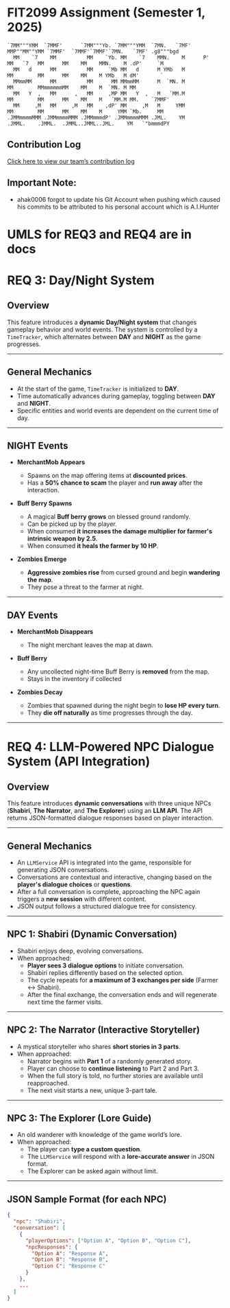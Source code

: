 # FIT2099 Assignment (Semester 1, 2025)

```
`7MM"""YMM  `7MMF'      `7MM"""Yb. `7MM"""YMM  `7MN.   `7MF'    MMP""MM""YMM `7MMF'  `7MMF'`7MMF'`7MN.   `7MF' .g8"""bgd  
  MM    `7    MM          MM    `Yb. MM    `7    MMN.    M      P'   MM   `7   MM      MM    MM    MMN.    M .dP'     `M  
  MM   d      MM          MM     `Mb MM   d      M YMb   M           MM        MM      MM    MM    M YMb   M dM'       `  
  MMmmMM      MM          MM      MM MMmmMM      M  `MN. M           MM        MMmmmmmmMM    MM    M  `MN. M MM           
  MM   Y  ,   MM      ,   MM     ,MP MM   Y  ,   M   `MM.M           MM        MM      MM    MM    M   `MM.M MM.    `7MMF'
  MM     ,M   MM     ,M   MM    ,dP' MM     ,M   M     YMM           MM        MM      MM    MM    M     YMM `Mb.     MM  
.JMMmmmmMMM .JMMmmmmMMM .JMMmmmdP' .JMMmmmmMMM .JML.    YM         .JMML.    .JMML.  .JMML..JMML..JML.    YM   `"bmmmdPY  
```

## Contribution Log
[Click here to view our team’s contribution log](https://docs.google.com/spreadsheets/d/15pBS-c5y_sP5OufPUacZMtytC-JItUy2VWfKs9Dc9F0/edit?usp=sharing)

## Important Note:
- ahak0006 forgot to update his Git Account when pushing which caused his commits to be attributed to his personal account which is A.I.Hunter


# UMLS for REQ3 and REQ4 are in docs

# REQ 3: Day/Night System

## Overview
This feature introduces a **dynamic Day/Night system** that changes gameplay behavior and world events. The system is controlled by a `TimeTracker`, which alternates between **DAY** and **NIGHT** as the game progresses.

---

## General Mechanics

- At the start of the game, `TimeTracker` is initialized to **DAY**.
- Time automatically advances during gameplay, toggling between **DAY** and **NIGHT**.
- Specific entities and world events are dependent on the current time of day.

---

## NIGHT Events

- **MerchantMob Appears**
    - Spawns on the map offering items at **discounted prices**.
    - Has a **50% chance to scam** the player and **run away** after the interaction.

- **Buff Berry Spawns**
    - A magical **Buff berry grows** on blessed ground randomly.
    - Can be picked up by the player.
    - When consumed **it increases the damage multiplier for farmer's intrinsic weapon by 2.5**.
    - When consumed **it heals the farmer by 10 HP**.

- **Zombies Emerge**
    - **Aggressive zombies rise** from cursed ground and begin **wandering the map**.
    - They pose a threat to the farmer at night.

---

## DAY Events

- **MerchantMob Disappears**
    - The night merchant leaves the map at dawn.

- **Buff Berry**
    - Any uncollected night-time Buff Berry is **removed** from the map.
    - Stays in the inventory if collected

- **Zombies Decay**
    - Zombies that spawned during the night begin to **lose HP every turn**.
    - They **die off naturally** as time progresses through the day.

---


# REQ 4: LLM-Powered NPC Dialogue System (API Integration)

## Overview
This feature introduces **dynamic conversations** with three unique NPCs (**Shabiri**, **The Narrator**, and **The Explorer**) using an **LLM API**. The API returns JSON-formatted dialogue responses based on player interaction.

---

## General Mechanics

- An `LLMService` API is integrated into the game, responsible for generating JSON conversations.
- Conversations are contextual and interactive, changing based on the **player's dialogue choices** or **questions**.
- After a full conversation is complete, approaching the NPC again triggers a **new session** with different content.
- JSON output follows a structured dialogue tree for consistency.

---

## NPC 1: Shabiri (Dynamic Conversation)

- Shabiri enjoys deep, evolving conversations.
- When approached:
    - **Player sees 3 dialogue options** to initiate conversation.
    - Shabiri replies differently based on the selected option.
    - The cycle repeats for **a maximum of 3 exchanges per side** (Farmer ↔ Shabiri).
    - After the final exchange, the conversation ends and will regenerate next time the farmer visits.

---

## NPC 2: The Narrator (Interactive Storyteller)

- A mystical storyteller who shares **short stories in 3 parts**.
- When approached:
    - Narrator begins with **Part 1** of a randomly generated story.
    - Player can choose to **continue listening** to Part 2 and Part 3.
    - When the full story is told, no further stories are available until reapproached.
    - The next visit starts a new, unique 3-part tale.

---

## NPC 3: The Explorer (Lore Guide)

- An old wanderer with knowledge of the game world’s lore.
- When approached:
    - The player can **type a custom question**.
    - The `LLMService` will respond with a **lore-accurate answer** in JSON format.
    - The Explorer can be asked again without limit.

---

## JSON Sample Format (for each NPC)

```json
{
  "npc": "Shabiri",
  "conversation": [
    {
      "playerOptions": ["Option A", "Option B", "Option C"],
      "npcResponses": {
        "Option A": "Response A",
        "Option B": "Response B",
        "Option C": "Response C"
      }
    },
    ...
  ]
}


